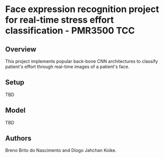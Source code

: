 # Face expression recognition project for real-time stress effort classification - PMR3500 TCC

## Overview
This project implements popular back-bone CNN architectures to classify patient's effort through real-time images of a patient's face.

## Setup
TBD

## Model
TBD

## Authors
Breno Brito do Nascimento and Diogo Jahchan Koike.